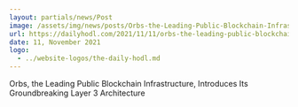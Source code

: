 ```yaml
---
layout: partials/news/Post
image: /assets/img/news/posts/Orbs-the-Leading-Public-Blockchain-Infrastructure-Introduces-Its-Groundbreaking-Layer-3-Architecture.png
url: https://dailyhodl.com/2021/11/11/orbs-the-leading-public-blockchain-infrastructure-introduces-its-groundbreaking-layer-3-architecture/
date: 11, November 2021
logo: 
  - ../website-logos/the-daily-hodl.md
---
```



Orbs, the Leading Public Blockchain Infrastructure, Introduces Its Groundbreaking Layer 3 Architecture